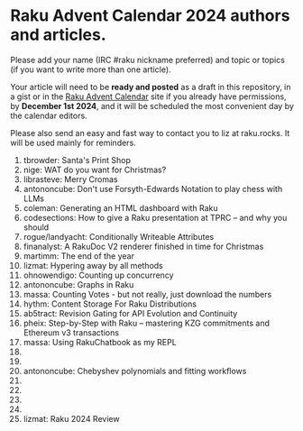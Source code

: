 # Raku Advent Calendar 2024 authors and articles.

Please add your name (IRC #raku nickname preferred) and topic or
topics (if you want to write more than one article).

Your article will need to be **ready and posted** as a draft in
this repository, in a gist or in the
[Raku Advent Calendar](https://raku-advent.blog) site if you
already have permissions, by
**December 1st 2024**,
and it will be scheduled the most convenient day by the calendar
editors.

Please also send an easy and fast way to contact you to liz at raku.rocks. It will be used mainly for
reminders.

1. tbrowder: Santa's Print Shop
2. nige: WAT do you want for Christmas?
3. librasteve: Merry Cromas
4. antononcube: Don't use Forsyth-Edwards Notation to play chess with LLMs
5. coleman: Generating an HTML dashboard with Raku
6. codesections: How to give a Raku presentation at TPRC – and why you should
7. rogue/landyacht: Conditionally Writeable Attributes
8. finanalyst: A RakuDoc V2 renderer finished in time for Christmas
9. martimm: The end of the year
10. lizmat: Hypering away by all methods
11. ohnowendigo: Counting up concurrency
12. antononcube: Graphs in Raku
13. massa: Counting Votes - but not really, just download the numbers
14. hythm: Content Storage For Raku Distributions
15. ab5tract: Revision Gating for API Evolution and Continuity
16. pheix: Step-by-Step with Raku – mastering KZG commitments and Ethereum v3 transactions
17. massa: Using RakuChatbook as my REPL
18.
19.
20. antononcube: Chebyshev polynomials and fitting workflows
21. 
22.
23.
24.
25. lizmat: Raku 2024 Review
